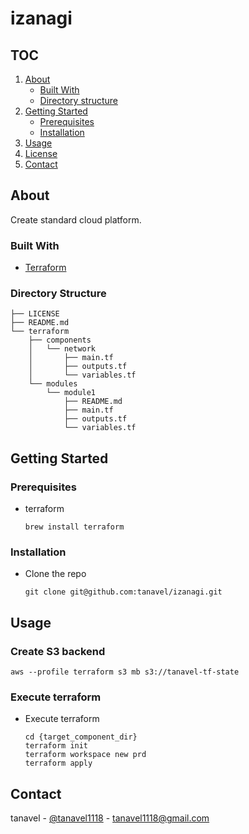 # izanagi

## TOC
1. [About](#about)
    - [Built With](#built-with)
    - [Directory structure](#directory-structure)
2. [Getting Started](#getting-started)
    - [Prerequisites](#prerequisites)
    - [Installation](#installation)
3. [Usage](#usage)
4. [License](#license)
5. [Contact](#contact)

## About
Create standard cloud platform.

### Built With
- [Terraform](https://www.terraform.io/)

### Directory Structure
```
├── LICENSE
├── README.md
└── terraform
    ├── components
    │   └── network
    │       ├── main.tf
    │       ├── outputs.tf
    │       └── variables.tf
    └── modules
        └── module1
            ├── README.md
            ├── main.tf
            ├── outputs.tf
            └── variables.tf
```

## Getting Started
### Prerequisites
- terraform
  ```
  brew install terraform
  ```

### Installation
- Clone the repo
  ```
  git clone git@github.com:tanavel/izanagi.git
  ```

## Usage
### Create S3 backend
```
aws --profile terraform s3 mb s3://tanavel-tf-state
```

### Execute terraform
- Execute terraform
  ```
  cd {target_component_dir}
  terraform init
  terraform workspace new prd
  terraform apply
  ```

## Contact
tanavel - [@tanavel1118](https://twitter.com/tanavel1118) - tanavel1118@gmail.com
